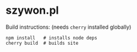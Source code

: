 # szywon.pl

Build instructions: (needs `cherry` installed globally)

    npm install   # installs node deps
    cherry build  # builds site
